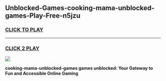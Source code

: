 
## Unblocked-Games-cooking-mama-unblocked-games-Play-Free-n5jzu
<h3>
<a href="https://premium76.site?title=cooking-mama-unblocked-games&ref=21A">CLICK TO PLAY</a></h3>
<hr>

<h3>
<a href="https://premium76.site?title=cooking-mama-unblocked-games&ref=21A">CLICK 2 PLAY</a>
  
</h3>

<a href="https://premium76.site?title=cooking-mama-unblocked-games&ref=21A"><img src="https://clearcache.store/games.png"></a>


**cooking-mama-unblocked-games games unblocked: Your Gateway to Fun and Accessible Online Gaming**
